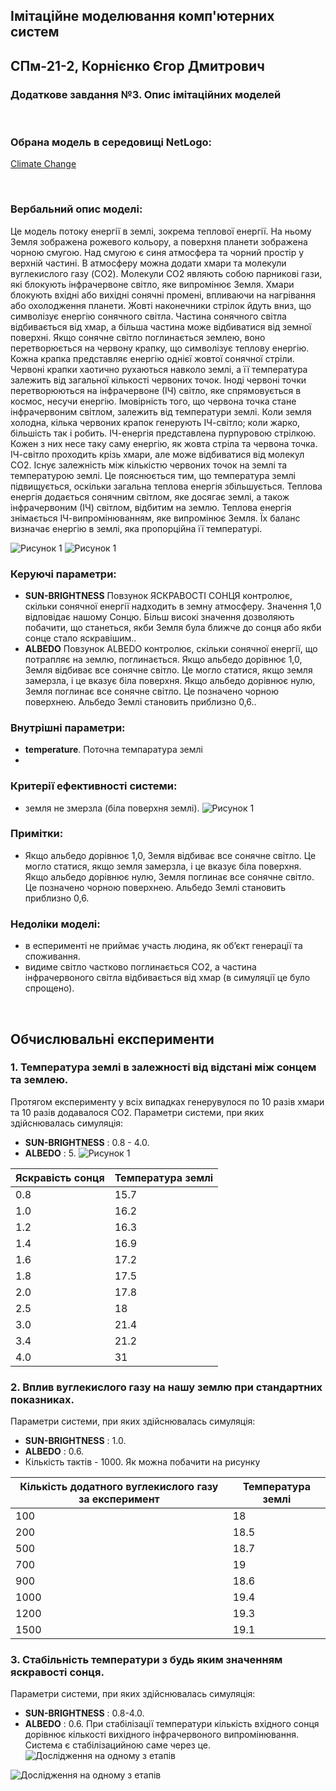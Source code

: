 ## Імітаційне моделювання комп'ютерних систем
## СПм-21-2, **Корнієнко Єгор Дмитрович**
### Додаткове завдання №**3**. Опис імітаційних моделей

<br>

### Обрана модель в середовищі NetLogo:
[Climate Change](http://www.netlogoweb.org/launch#http://www.netlogoweb.org/assets/modelslib/Sample%20Models/Earth%20Science/Climate%20Change.nlogo)

<br>

### Вербальний опис моделі:
Це модель потоку енергії в землі, зокрема теплової енергії. На ньому Земля зображена рожевого кольору, а поверхня планети зображена чорною смугою. Над смугою є синя атмосфера та чорний простір у верхній частині. В атмосферу можна додати хмари та молекули вуглекислого газу (CO2). Молекули CO2 являють собою парникові гази, які блокують інфрачервоне світло, яке випромінює Земля. Хмари блокують вхідні або вихідні сонячні промені, впливаючи на нагрівання або охолодження планети.
Жовті наконечники стрілок йдуть вниз, що символізує енергію сонячного світла. Частина сонячного світла відбивається від хмар, а більша частина може відбиватися від земної поверхні.
Якщо сонячне світло поглинається землею, воно перетворюється на червону крапку, що символізує теплову енергію. Кожна крапка представляє енергію однієї жовтої сонячної стріли. Червоні крапки хаотично рухаються навколо землі, а її температура залежить від загальної кількості червоних точок.
Іноді червоні точки перетворюються на інфрачервоне (ІЧ) світло, яке спрямовується в космос, несучи енергію. Імовірність того, що червона точка стане інфрачервоним світлом, залежить від температури землі. Коли земля холодна, кілька червоних крапок генерують ІЧ-світло; коли жарко, більшість так і робить. ІЧ-енергія представлена пурпуровою стрілкою. Кожен з них несе таку саму енергію, як жовта стріла та червона точка. ІЧ-світло проходить крізь хмари, але може відбиватися від молекул CO2.
Існує залежність між кількістю червоних точок на землі та температурою землі. Це пояснюється тим, що температура землі підвищується, оскільки загальна теплова енергія збільшується. Теплова енергія додається сонячним світлом, яке досягає землі, а також інфрачервоним (ІЧ) світлом, відбитим на землю. Теплова енергія знімається ІЧ-випромінюванням, яке випромінює Земля. Їх баланс визначає енергію в землі, яка пропорційна її температурі.

![Рисунок 1](at-3-1.jpg)
![Рисунок 1](at-3-2.jpg)

### Керуючі параметри:
- **SUN-BRIGHTNESS** Повзунок ЯСКРАВОСТІ СОНЦЯ контролює, скільки сонячної енергії надходить в земну атмосферу. Значення 1,0 відповідає нашому Сонцю. Більш високі значення дозволяють побачити, що станеться, якби Земля була ближче до сонця або якби сонце стало яскравішим..
- **ALBEDO** Повзунок ALBEDO контролює, скільки сонячної енергії, що потрапляє на землю, поглинається. Якщо альбедо дорівнює 1,0, Земля відбиває все сонячне світло. Це могло статися, якщо земля замерзла, і це вказує біла поверхня. Якщо альбедо дорівнює нулю, Земля поглинає все сонячне світло. Це позначено чорною поверхнею. Альбедо Землі становить приблизно 0,6..

### Внутрішні параметри:
- **temperature**. Поточна темпаратура землі
- 
### Критерії ефективності системи:
- земля не змерзла (біла поверхня землі).
![Рисунок 1](at-3-3.jpg)

### Примітки:
- Якщо альбедо дорівнює 1,0, Земля відбиває все сонячне світло. Це могло статися, якщо земля замерзла, і це вказує біла поверхня. Якщо альбедо дорівнює нулю, Земля поглинає все сонячне світло. Це позначено чорною поверхнею. Альбедо Землі становить приблизно 0,6.

### Недоліки моделі:
- в есперименті не приймає участь людина, як обʼєкт генерації та споживання.
- видиме світло частково поглинається CO2, а частина інфрачервоного світла відбивається від хмар (в симуляції це було спрощено).

<br>

## Обчислювальні експерименти

### 1. Температура землі в залежності від відстані між сонцем та землею.
Протягом експерименту у всіх випадках генерувулося по 10 разів хмари та 10 разів додавалося CO2.
Параметри системи, при яких здійснювалась симуляція:
- **SUN-BRIGHTNESS** : 0.8 - 4.0.
- **ALBEDO** : 5.
![Рисунок 1](at-3-4.jpg)

<table>
<thead>
<tr><th>Яскравість сонця</th><th>Температура землі</th></tr>
</thead>
<tbody>
<tr><td>0.8</td><td>15.7</td></tr>
<tr><td>1.0</td><td>16.2</td></tr>
<tr><td>1.2</td><td>16.3</td></tr>
<tr><td>1.4</td><td>16.9</td></tr>
<tr><td>1.6</td><td>17.2</td></tr>
<tr><td>1.8</td><td>17.5</td></tr>
<tr><td>2.0</td><td>17.8</td></tr>
<tr><td>2.5</td><td>18</td></tr>
<tr><td>3.0</td><td>21.4</td></tr>
<tr><td>3.4</td><td>21.2</td></tr>
<tr><td>4.0</td><td>31</td></tr>
</tbody>
</table>


### 2. Вплив вуглекислого газу на нашу землю при стандартних показниках.
Параметри системи, при яких здійснювалась симуляція:
- **SUN-BRIGHTNESS** : 1.0.
- **ALBEDO** : 0.6.
- Кількість тактів - 1000.
Як можна побачити на рисунку 

<table>
<thead>
<tr><th>Кількість додатного вуглекислого газу за експеримент</th><th>Температура землі</th></tr>
</thead>
<tbody>
<tr><td>100</td><td>18</td></tr>
<tr><td>200</td><td>18.5</td></tr>
<tr><td>500</td><td>18.7</td></tr>
<tr><td>700</td><td>19</td></tr>
<tr><td>900</td><td>18.6</td></tr>
<tr><td>1000</td><td>19.4</td></tr>
<tr><td>1200</td><td>19.3</td></tr>
<tr><td>1500</td><td>19.1</td></tr>
</tbody>
</table>


### 3. Стабільність температури з будь яким значенням яскравості сонця.
Параметри системи, при яких здійснювалась симуляція:
- **SUN-BRIGHTNESS** : 0.8-4.0.
- **ALBEDO** : 0.6.
При стабілізації температури кількість вхідного сонця дорівнює кількості вихідного інфрачервоного випромінювання.
Система є стабілізацийною саме через це.
![Дослідження на одному з етапів](at-3-5.jpg)

![Дослідження на одному з етапів](at-3-6.jpg)
